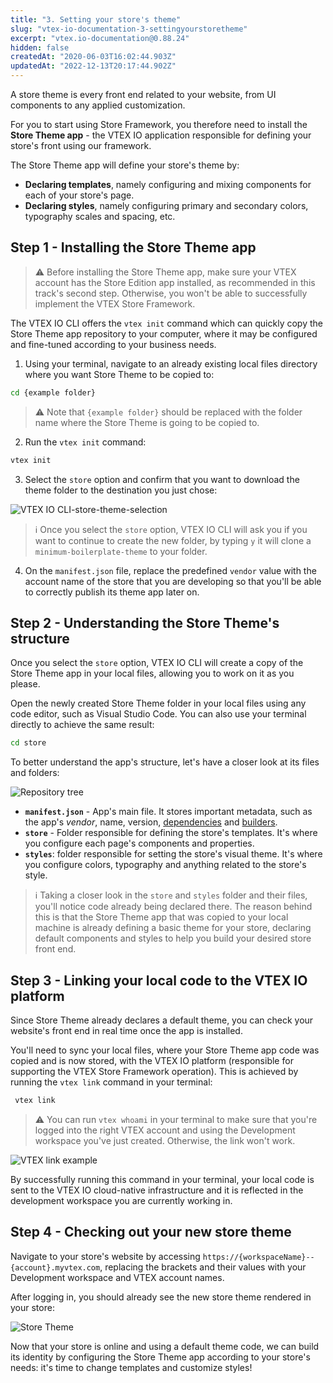 ```yaml
---
title: "3. Setting your store's theme"
slug: "vtex-io-documentation-3-settingyourstoretheme"
excerpt: "vtex.io-documentation@0.88.24"
hidden: false
createdAt: "2020-06-03T16:02:44.903Z"
updatedAt: "2022-12-13T20:17:44.902Z"
---
```


A store theme is every front end related to your website, from UI components to any applied customization.

For you to start using Store Framework, you therefore need to install the **Store Theme app** - the VTEX IO application responsible for defining your store's front using our framework.

The Store Theme app will define your store's theme by:

- **Declaring templates**, namely configuring and mixing components for each of your store's page.
- **Declaring styles**, namely configuring primary and secondary colors, typography scales and spacing, etc.

## Step 1 - Installing the Store Theme app

> ⚠️ Before installing the Store Theme app, make sure your VTEX account has the Store Edition app installed, as recommended in this track's second step. Otherwise, you won't be able to successfully implement the VTEX Store Framework.

The VTEX IO CLI offers the `vtex init` command which can quickly copy the Store Theme app repository to your computer, where it may be configured and fine-tuned according to your business needs.

1. Using your terminal, navigate to an already existing local files directory where you want Store Theme to be copied to:

```sh
cd {example folder}
```

> ⚠️ Note that `{example folder}` should be replaced with the folder name where the Store Theme is going to be copied to.

2. Run the `vtex init` command:

```sh
vtex init
```

3. Select the `store` option and confirm that you want to download the theme folder to the destination you just chose:

![VTEX IO CLI-store-theme-selection](https://raw.githubusercontent.com/vtexdocs/dev-portal-content/main/images/vtex-io-documentation-3-settingyourstoretheme-0.png)

> ℹ️ Once you select the `store` option, VTEX IO CLI will ask you if you want to continue to create the new folder, by typing `y` it will clone a `minimum-boilerplate-theme` to your folder.

4. On the `manifest.json` file, replace the predefined `vendor` value with the account name of the store that you are developing so that you'll be able to correctly publish its theme app later on.

## Step 2 - Understanding the Store Theme's structure

Once you select the `store` option, VTEX IO CLI will create a copy of the Store Theme app in your local files, allowing you to work on it as you please.

Open the newly created Store Theme folder in your local files using any code editor, such as Visual Studio Code. You can also use your terminal directly to achieve the same result:

```sh
cd store
```

To better understand the app's structure, let's have a closer look at its files and folders:

![Repository tree](https://raw.githubusercontent.com/vtexdocs/dev-portal-content/main/images/vtex-io-documentation-3-settingyourstoretheme-1.png)

- **`manifest.json`** - App's main file. It stores important metadata, such as the app's *vendor*, name, version, [dependencies](https://developers.vtex.com/vtex-developer-docs/docs/vtex-io-documentation-dependencies/) and [builders](https://developers.vtex.com/vtex-developer-docs/docs/vtex-io-documentation-builders/).
- **`store`** - Folder responsible for defining the store's templates. It's where you configure each page's components and properties.
- **`styles`**: folder responsible for setting the store's visual theme. It's where you configure colors, typography and anything related to the store's style.

> ℹ️ Taking a closer look in the `store` and `styles` folder and their files, you'll notice code already being declared there. The reason behind this is that the Store Theme app that was copied to your local machine is already defining a basic theme for your store, declaring default components and styles to help you build your desired store front end.

## Step 3 - Linking your local code to the VTEX IO platform

Since Store Theme already declares a default theme, you can check your website's front end in real time once the app is installed.

You'll need to sync your local files, where your Store Theme app code was copied and is now stored, with the VTEX IO platform (responsible for supporting the VTEX Store Framework operation). This is achieved by running the `vtex link` command in your terminal:

```sh
 vtex link
```

> ⚠️ You can run `vtex whoami` in your terminal to make sure that you're logged into the right VTEX account and using the Development workspace you've just created. Otherwise, the link won't work.

![VTEX link example](https://raw.githubusercontent.com/vtexdocs/dev-portal-content/main/images/vtex-io-documentation-3-settingyourstoretheme-2.png)

By successfully running this command in your terminal, your local code is sent to the VTEX IO cloud-native infrastructure and it is reflected in the development workspace you are currently working in.

## Step 4 - Checking out your new store theme

Navigate to your store's website by accessing `https://{workspaceName}--{account}.myvtex.com`, replacing the brackets and their values with your Development workspace and VTEX account names.

After logging in, you should already see the new store theme rendered in your store:

![Store Theme](https://raw.githubusercontent.com/vtexdocs/dev-portal-content/main/images/vtex-io-documentation-3-settingyourstoretheme-3.png)

Now that your store is online and using a default theme code, we can build its identity by configuring the Store Theme app according to your store's needs: it's time to change templates and customize styles!

